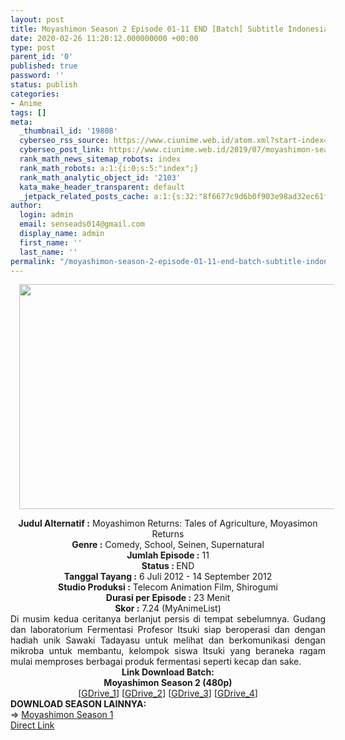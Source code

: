 ```yaml
---
layout: post
title: Moyashimon Season 2 Episode 01-11 END [Batch] Subtitle Indonesia
date: 2020-02-26 11:20:12.000000000 +00:00
type: post
parent_id: '0'
published: true
password: ''
status: publish
categories:
- Anime
tags: []
meta:
  _thumbnail_id: '19808'
  cyberseo_rss_source: https://www.ciunime.web.id/atom.xml?start-index=1201&max-results=150
  cyberseo_post_link: https://www.ciunime.web.id/2019/07/moyashimon-season-2-episode-01-11-end.html
  rank_math_news_sitemap_robots: index
  rank_math_robots: a:1:{i:0;s:5:"index";}
  rank_math_analytic_object_id: '2103'
  kata_make_header_transparent: default
  _jetpack_related_posts_cache: a:1:{s:32:"8f6677c9d6b0f903e98ad32ec61f8deb";a:2:{s:7:"expires";i:1650434420;s:7:"payload";a:0:{}}}
author:
  login: admin
  email: senseads014@gmail.com
  display_name: admin
  first_name: ''
  last_name: ''
permalink: "/moyashimon-season-2-episode-01-11-end-batch-subtitle-indonesia/"
---
```

<div class="separator" style="clear: both; text-align: center;"><a href="https://1.bp.blogspot.com/-AxUPq8W_rOQ/XSdOFh1aXYI/AAAAAAAAbgs/2SR5vswzeisLls5GbAR1c2zoOUU1j_05ACLcBGAs/s1600/Moyashimon%2BSeason%2B2.jpg" imageanchor="1" style="margin-left: 1em; margin-right: 1em;"><img border="0" data-original-height="720" data-original-width="1280" height="360" src="{{ site.baseurl }}/assets/2020/02/Moyashimon%2BSeason%2B2.jpg" width="640" /></a></div>
<p>
<div style="text-align: center;"><b>Judul</b><b><b> Alternatif</b> :</b> Moyashimon Returns: Tales of Agriculture, Moyasimon Returns</div>
<div style="text-align: center;"><b><b>Genre :</b></b> Comedy, School, Seinen, Supernatural</div>
<div style="text-align: center;"><b>Jumlah Episode :</b> 11<br /><b>Status :&nbsp;</b>END<br /><b>Tanggal Tayang :</b> 6 Juli 2012 - 14 September 2012<br /><b>Studio Produksi :</b> Telecom Animation Film, Shirogumi<br /><b>Durasi per Episode :</b> 23 Menit</div>
<div style="text-align: center;"><b>Skor :</b> 7.24 (MyAnimeList)</div>
<div style="text-align: center;"></div>
<div style="text-align: justify;">Di musim kedua ceritanya berlanjut persis di tempat sebelumnya. Gudang dan laboratorium Fermentasi Profesor Itsuki siap beroperasi dan dengan hadiah unik Sawaki Tadayasu untuk melihat dan berkomunikasi dengan mikroba untuk membantu, kelompok siswa Itsuki yang beraneka ragam mulai memproses berbagai produk fermentasi seperti kecap dan sake.</div>
<div style="text-align: justify;"></div>
<div style="text-align: justify;"></div>
<div style="text-align: center;"><b>Link Download Batch:</b></div>
<div style="text-align: center;"><b>Moyashimon Season 2 (480p)</b></div>
<div style="text-align: center;">[<a href="https://drive.google.com/uc?id=1MVk9P_L1X6ZhDvJBy1Qow1SjWbeLcJ77" target="_blank" rel="noopener">GDrive_1</a>] [<a href="https://drive.google.com/uc?id=1YstxMR_pjLOzl1Py3gmQ261XOOy7ecYP" target="_blank" rel="noopener">GDrive_2</a>] [<a href="https://drive.google.com/uc?id=10VowjYeIoBt2Ju8lDxVXYFcwqCOWJ7lj" target="_blank" rel="noopener">GDrive_3</a>] [<a href="https://drive.google.com/uc?id=1Ny8zpNmJTGhpSSCYSjMx1sxJfStbm37D" target="_blank" rel="noopener">GDrive_4</a>]
<div style="text-align: left;"></div>
<div style="text-align: left;"></div>
<div style="text-align: left;"><b>DOWNLOAD SEASON LAINNYA:</b></div>
<div style="text-align: left;"></div>
<div style="text-align: left;">=&gt;&nbsp;<a href="https://www.ciunime.web.id/2019/07/moyashimon-season-2-episode-01-11-end.html" target="_blank" rel="noopener">Moyashimon Season 1</a></div>
<div style="text-align: left;"></div>
</div>
<link rel="stylesheet" href="https://cdnjs.cloudflare.com/ajax/libs/font-awesome/4.7.0/css/font-awesome.min.css" />
<div class="divbtn"> <a href="https://handymansurrender.com/fihup8buzv?key=94550f7ce39444073321dde3b8782f97" class="btn"><i class="fa fa-download"></i> Direct Link</a> </div>
